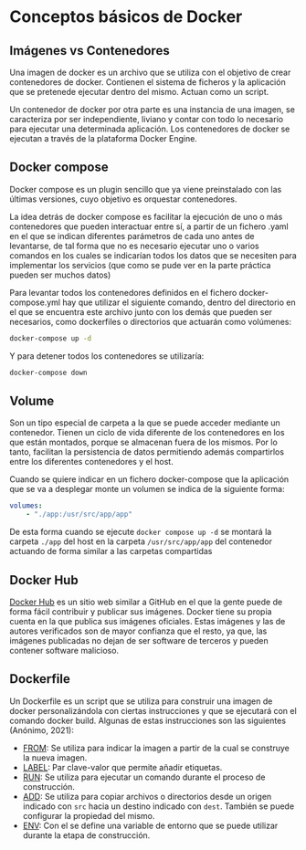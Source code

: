 # Conceptos básicos de Docker

## Imágenes vs Contenedores

Una imagen de docker es un archivo que se utiliza con el objetivo de crear contenedores de docker. Contienen el sistema de ficheros y la aplicación que se pretenede ejecutar dentro del mismo. Actuan como un script.

Un contenedor de docker por otra parte es una instancia de una imagen, se caracteriza por ser independiente, liviano y contar con todo lo necesario para ejecutar una determinada aplicación. Los contenedores de docker se ejecutan a través de la plataforma Docker Engine.


## Docker compose

Docker compose es un plugin sencillo que ya viene preinstalado con las últimas versiones, cuyo objetivo es orquestar contenedores.

La idea detrás de docker compose es facilitar la ejecución de uno o más contenedores que pueden interactuar entre sí, a partir de un fichero .yaml en el que se indican diferentes parámetros de cada uno antes de levantarse, de tal forma que no es necesario ejecutar uno o varios comandos en los cuales se indicarían todos los datos que se necesiten para implementar los servicios (que como se pude ver en la parte práctica pueden ser muchos datos) 

Para levantar todos los contenedores definidos en el fichero docker-compose.yml hay que utilizar el siguiente comando, dentro del directorio en el que se encuentra este archivo junto con los demás que pueden ser necesarios, como dockerfiles o directorios que actuarán como volúmenes:

```bash
docker-compose up -d
```

Y para detener todos los contenedores se utilizaría:

```bash
docker-compose down
```

## Volume

Son un tipo especial de carpeta a la que se puede acceder mediante un contenedor. Tienen un ciclo de vida diferente de los contenedores en los que están montados, porque se almacenan fuera de los mismos. Por lo tanto, facilitan la persistencia de datos permitiendo además compartirlos entre los diferentes contenedores y el host.

Cuando se quiere indicar en un fichero docker-compose que la aplicación que se va a desplegar monte un volumen se indica de la siguiente forma:

```yaml
volumes:
    - "./app:/usr/src/app/app"
```
De esta forma cuando se ejecute `docker compose up -d` se montará la carpeta `./app` del host en la carpeta `/usr/src/app/app` del contenedor actuando de forma similar a las carpetas compartidas

## Docker Hub

[Docker Hub](https://hub.docker.com/) es un sitio web similar a GitHub en el que la gente puede de forma fácil contribuir y publicar sus imágenes. Docker tiene su propia cuenta en la que publica sus imágenes oficiales. Estas imágenes y las de autores verificados son de mayor confianza que el resto, ya que, las imágenes publicadas no dejan de ser software de terceros y pueden contener software malicioso.

## Dockerfile

Un Dockerfile es un script que se utiliza para construir una imagen de docker personalizándola con ciertas instrucciones y que se ejecutará con el comando docker build. Algunas de estas instrucciones son las siguientes (Anónimo, 2021):

* <u>FROM</u>: Se utiliza para indicar la imagen a partir de la cual se construye la nueva imagen.
* <u>LABEL</u>: Par clave-valor que permite añadir etiquetas.
* <u>RUN</u>: Se utiliza para ejecutar un comando durante el proceso de construcción.
* <u>ADD</u>: Se utiliza para copiar archivos o directorios desde un origen indicado con `src` hacia un destino indicado con `dest`. También se puede configurar la propiedad del mismo.
* <u>ENV</u>: Con el se define una variable de entorno que se puede utilizar durante la etapa de construcción.